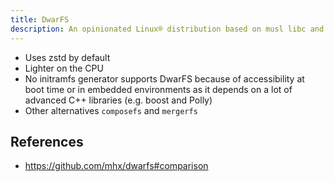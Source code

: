 ```yaml
---
title: DwarFS
description: An opinionated Linux® distribution based on musl libc and toybox
---
```


- Uses zstd by default
- Lighter on the CPU
- No initramfs generator supports DwarFS because of accessibility at boot time or in embedded environments as it depends on a lot of advanced C++ libraries (e.g. boost and Polly)
- Other alternatives `composefs` and `mergerfs`

## References
- https://github.com/mhx/dwarfs#comparison
